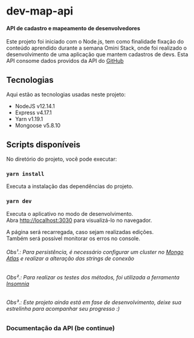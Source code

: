 # dev-map-api
#### API de cadastro e mapeamento de desenvolvedores
Este projeto foi iniciado com o Node.js, tem como finalidade fixação do conteúdo aprendido durante a semana Omini Stack, onde foi realizado o desenvolvimento de uma aplicação que mantem cadastros de devs.
Esta API consome dados providos da API do [GitHub](https://github.com) 

## Tecnologias 

Aqui estão as tecnologias usadas neste projeto:

* NodeJS v12.14.1
* Express v4.17.1
* Yarn v1.19.1
* Mongoose v5.8.10

## Scripts disponíveis

No diretório do projeto, você pode executar:

### `yarn install`

Executa a instalação das dependências do projeto.

### `yarn dev`

Executa o aplicativo no modo de desenvolvimento.<br />
Abra [http://localhost:3030](http://localhost:3030) para visualizá-lo no navegador.

A página será recarregada, caso sejam realizadas edições.<br />
Também será possível monitorar os erros no console.


###### *Obs¹.: Para persistência, é necessário configurar um cluster no [Mongo Atlas](https://www.mongodb.com/cloud/atlas) e realizar a alteração das strings de conexão*
###### *Obs².: Para realizar os testes dos métodos, foi utilizada a ferramenta [Insomnia](https://insomnia.rest/)*
###### *Obs³.: Este projeto ainda está em fase de desenvolvimento, deixe sua estrelinha para acompanhar seu progresso :)*

### Documentação da API (be continue)
